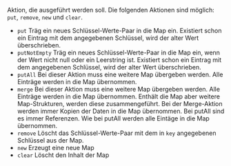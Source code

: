 Aktion, die ausgeführt werden soll. Die folgenden Aktionen sind möglich: `put`, `remove`, `new` und `clear`.
- `put` Träg ein neues Schlüssel-Werte-Paar in die Map ein. Existiert schon ein Eintrag mit dem angegebenen Schlüssel, wird der alter Wert überschrieben.
- `putNotEmpty` Träg ein neues Schlüssel-Werte-Paar in die Map ein, wenn der Wert nicht null oder ein Leerstring ist. Existiert schon ein Eintrag mit dem angegebenen Schlüssel, wird der alter Wert überschrieben.
- `putAll` Bei dieser Aktion muss eine weitere Map übergeben werden. Alle Einträge werden in die Map übernommen.
- `merge` Bei dieser Aktion muss eine weitere Map übergeben werden. Alle Einträge werden in die Map übernommen. Enthält die Map aber weitere Map-Strukturen, werden diese zusammengeführt. Bei der Merge-Aktion werden immer Kopien der Daten in die Map übernommen. Bei putAll sind es immer Referenzen. Wie bei putAll werden alle Eintäge in die Map übernommen.
- `remove` Löscht das Schlüssel-Werte-Paar mit dem in `key` angegebenen Schlüssel aus der Map.
- `new` Erzeugt eine neue Map
- `clear` Löscht den Inhalt der Map

